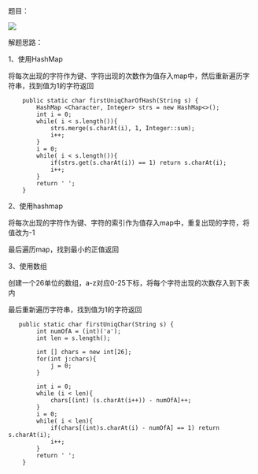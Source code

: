 题目：

![](D:\Files\study\LeetCode\剑指\50—第一个只出现一次的字符.png)

解题思路：

1、使用HashMap

将每次出现的字符作为键、字符出现的次数作为值存入map中，然后重新遍历字符串，找到值为1的字符返回

```
    public static char firstUniqCharOfHash(String s) {
        HashMap <Character, Integer> strs = new HashMap<>();
        int i = 0;
        while( i < s.length()){
            strs.merge(s.charAt(i), 1, Integer::sum);
            i++;
        }
        i = 0;
        while( i < s.length()){
            if(strs.get(s.charAt(i)) == 1) return s.charAt(i);
            i++;
        }
        return ' ';
    }
```

2、使用hashmap

将每次出现的字符作为键、字符的索引作为值存入map中，重复出现的字符，将值改为-1

最后遍历map，找到最小的正值返回

3、使用数组

创建一个26单位的数组，a-z对应0-25下标，将每个字符出现的次数存入到下表内

最后重新遍历字符串，找到值为1的字符返回

```
   public static char firstUniqChar(String s) {
        int numOfA = (int)('a');
        int len = s.length();

        int [] chars = new int[26];
        for(int j:chars){
            j = 0;
        }

        int i = 0;
        while (i < len){
            chars[(int) (s.charAt(i++)) - numOfA]++;
        }
        i = 0;
        while( i < len){
            if(chars[(int)s.charAt(i) - numOfA] == 1) return s.charAt(i);
            i++;
        }
        return ' ';
    }
```

